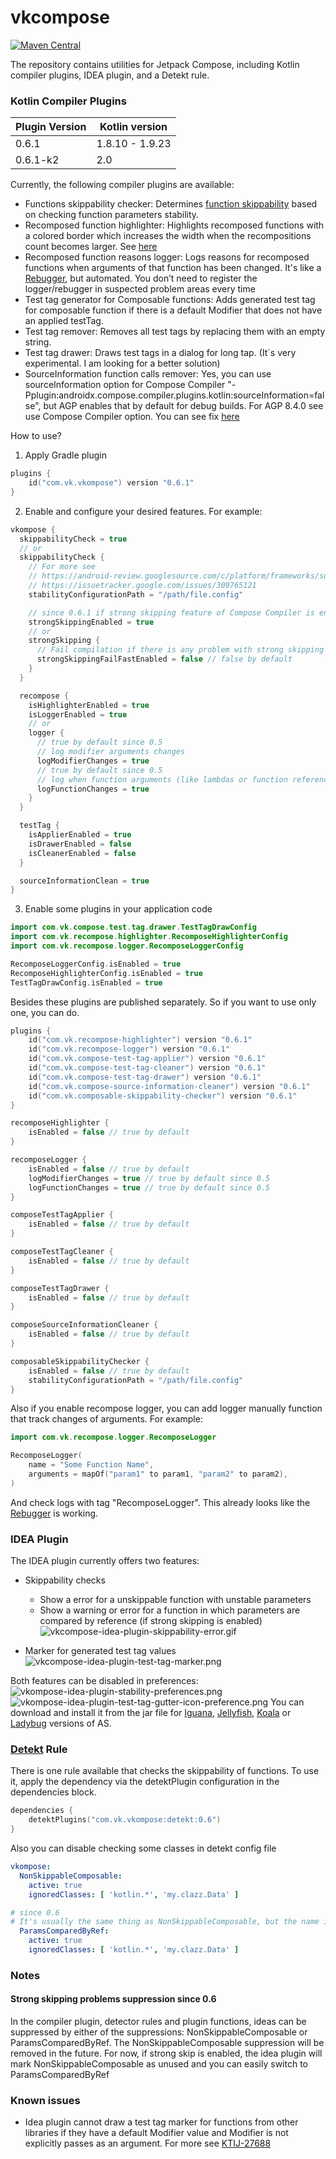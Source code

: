 # vkcompose

[![Maven Central](https://img.shields.io/maven-central/v/com.vk.vkompose/com.vk.vkompose.gradle.plugin)](https://central.sonatype.com/search?q=vkompose)

The repository contains utilities for Jetpack Compose, including Kotlin compiler plugins, IDEA plugin, and a Detekt rule.

### Kotlin Compiler Plugins

| Plugin Version | Kotlin version  |
|----------------|-----------------|
| 0.6.1          | 1.8.10 - 1.9.23 | 
| 0.6.1-k2       | 2.0             |

Currently, the following compiler plugins are available:
- Functions skippability checker: Determines [function skippability](https://github.com/androidx/androidx/blob/androidx-main/compose/compiler/design/compiler-metrics.md#functions-that-are-restartable-but-not-skippable) based on checking function parameters stability.
- Recomposed function highlighter: Highlights recomposed functions with a colored border which increases the width when the recompositions count becomes larger. See [here](https://android-developers.googleblog.com/2022/03/play-time-with-jetpack-compose.html)
- Recomposed function reasons logger: Logs reasons for recomposed functions when arguments of that function has been changed. It's like a [Rebugger](https://github.com/theapache64/rebugger), but automated. You don’t need to register the logger/rebugger in suspected problem areas every time
- Test tag generator for Composable functions: Adds generated test tag for composable function if there is a default Modifier that does not have an applied testTag.
- Test tag remover: Removes all test tags by replacing them with an empty string.
- Test tag drawer: Draws test tags in a dialog for long tap. (It`s very experimental. I am looking for a better solution)
- SourceInformation function calls remover: Yes, you can use sourceInformation option for Compose Compiler "-Pplugin:androidx.compose.compiler.plugins.kotlin:sourceInformation=false", but AGP enables that by default for debug builds. For AGP 8.4.0 see use Compose Compiler option. You can see fix [here](https://issuetracker.google.com/issues/318384658)

How to use?
1. Apply Gradle plugin
```kotlin
plugins {
    id("com.vk.vkompose") version "0.6.1"
}
```

2. Enable and configure your desired features. For example:
```kotlin
vkompose {
  skippabilityCheck = true
  // or
  skippabilityCheck {
    // For more see
    // https://android-review.googlesource.com/c/platform/frameworks/support/+/2668595
    // https://issuetracker.google.com/issues/309765121 
    stabilityConfigurationPath = "/path/file.config"

    // since 0.6.1 if strong skipping feature of Compose Compiler is enabled
    strongSkippingEnabled = true
    // or
    strongSkipping {
      // Fail compilation if there is any problem with strong skipping mode
      strongSkippingFailFastEnabled = false // false by default
    }
  }

  recompose {
    isHighlighterEnabled = true
    isLoggerEnabled = true
    // or
    logger {
      // true by default since 0.5
      // log modifier arguments changes
      logModifierChanges = true
      // true by default since 0.5
      // log when function arguments (like lambdas or function references) of composable function are changed
      logFunctionChanges = true
    }
  }

  testTag {
    isApplierEnabled = true
    isDrawerEnabled = false
    isCleanerEnabled = false
  }

  sourceInformationClean = true
}
```
3. Enable some plugins in your application code
```kotlin
import com.vk.compose.test.tag.drawer.TestTagDrawConfig
import com.vk.recompose.highlighter.RecomposeHighlighterConfig
import com.vk.recompose.logger.RecomposeLoggerConfig

RecomposeLoggerConfig.isEnabled = true
RecomposeHighlighterConfig.isEnabled = true
TestTagDrawConfig.isEnabled = true
```

Besides these plugins are published separately. So if you want to use only one, you can do.
```kotlin
plugins {
    id("com.vk.recompose-highlighter") version "0.6.1"
    id("com.vk.recompose-logger") version "0.6.1"
    id("com.vk.compose-test-tag-applier") version "0.6.1"
    id("com.vk.compose-test-tag-cleaner") version "0.6.1"
    id("com.vk.compose-test-tag-drawer") version "0.6.1"
    id("com.vk.compose-source-information-cleaner") version "0.6.1"
    id("com.vk.composable-skippability-checker") version "0.6.1"
}

recomposeHighlighter {
    isEnabled = false // true by default
}

recomposeLogger {
    isEnabled = false // true by default
    logModifierChanges = true // true by default since 0.5
    logFunctionChanges = true // true by default since 0.5
}

composeTestTagApplier {
    isEnabled = false // true by default
}

composeTestTagCleaner {
    isEnabled = false // true by default
}

composeTestTagDrawer {
    isEnabled = false // true by default
}

composeSourceInformationCleaner {
    isEnabled = false // true by default
}

composableSkippabilityChecker {
    isEnabled = false // true by default
    stabilityConfigurationPath = "/path/file.config"
}
```

Also if you enable recompose logger, you can add logger manually function that track changes of arguments. For example:
```kotlin
import com.vk.recompose.logger.RecomposeLogger

RecomposeLogger(
    name = "Some Function Name",
    arguments = mapOf("param1" to param1, "param2" to param2),
)
```
And check logs with tag "RecomposeLogger". This already looks like the [Rebugger](https://github.com/theapache64/rebugger) is working.

### IDEA Plugin
The IDEA plugin currently offers two features:
- Skippability checks
  - Show a error for a unskippable function with unstable parameters
  - Show a warning or error for a function in which parameters are compared by reference (if strong skipping is enabled)
    ![vkcompose-idea-plugin-skippability-error.gif](art/vkcompose-idea-plugin-skippability-error.gif)

- Marker for generated test tag values
  ![vkcompose-idea-plugin-test-tag-marker.png](art/vkcompose-idea-plugin-test-tag-marker.png)

Both features can be disabled in preferences:
![vkompose-idea-plugin-stability-preferences.png](art/vkompose-idea-plugin-stability-preferences.png)
![vkompose-idea-plugin-test-tag-gutter-icon-preference.png](art/vkompose-idea-plugin-test-tag-gutter-icon-preference.png)
You can download and install it from the jar file for [Iguana](idea-plugin/vkompose/vkompose-0.2.6-Iguana.jar), [Jellyfish](idea-plugin/vkompose/vkompose-0.2.6-Jellyfish.jar), [Koala](idea-plugin/vkompose/vkompose-0.2.6-Koala.jar) or [Ladybug](idea-plugin/vkompose/vkompose-0.2.6-Ladybug.jar) versions of AS.

### [Detekt](https://github.com/detekt/detekt) Rule
There is one rule available that checks the skippability of functions. To use it, apply the dependency via the detektPlugin configuration in the dependencies block.
```kotlin
dependencies {
    detektPlugins("com.vk.vkompose:detekt:0.6")
}
```

Also you can disable checking some classes in detekt config file
```yaml
vkompose:
  NonSkippableComposable:
    active: true
    ignoredClasses: [ 'kotlin.*', 'my.clazz.Data' ]

# since 0.6
# It's usually the same thing as NonSkippableComposable, but the name is more correct for strong skip mode
  ParamsComparedByRef:
    active: true
    ignoredClasses: [ 'kotlin.*', 'my.clazz.Data' ]
```

### Notes
#### Strong skipping problems suppression since 0.6
In the compiler plugin, detector rules and plugin functions, ideas can be suppressed by either of the suppressions: NonSkippableComposable or ParamsComparedByRef.
The NonSkippableComposable suppression will be removed in the future. For now, if strong skip is enabled, the idea plugin will mark NonSkippableComposable as unused and you can easily switch to ParamsComparedByRef

### Known issues
- Idea plugin cannot draw a test tag marker for functions from other libraries if they have a default Modifier value and Modifier is not explicitly passes as an argument. For more see [KTIJ-27688](https://youtrack.jetbrains.com/issue/KTIJ-27688/Quick-documentation-shows-COMPILEDCODE-instead-of-the-real-default-value-for-compiled-code-with-sources)